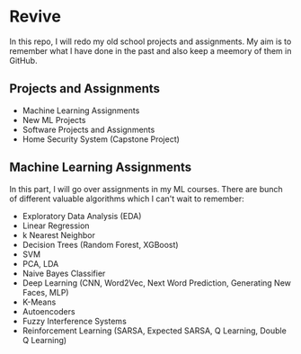 # Revive

In this repo, I will redo my old school projects and assignments. My aim is to remember what I have done in the past and also keep a meemory of them in GitHub.

## Projects and Assignments

- Machine Learning Assignments
- New ML Projects
- Software Projects and Assignments
- Home Security System (Capstone Project)

## Machine Learning Assignments

In this part, I will go over assignments in my ML courses. There are bunch of different valuable algorithms which I can't wait to remember:

- Exploratory Data Analysis (EDA)
- Linear Regression
- k Nearest Neighbor
- Decision Trees (Random Forest, XGBoost)
- SVM
- PCA, LDA
- Naive Bayes Classifier
- Deep Learning (CNN, Word2Vec, Next Word Prediction, Generating New Faces, MLP)
- K-Means
- Autoencoders
- Fuzzy Interference Systems
- Reinforcement Learning (SARSA, Expected SARSA, Q Learning, Double Q Learning)